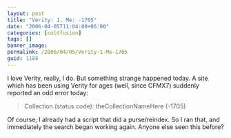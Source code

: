 ```yaml
---
layout: post
title: "Verity: 1, Me: -1705"
date: "2006-04-05T11:04:00+06:00"
categories: [coldfusion]
tags: []
banner_image: 
permalink: /2006/04/05/Verity-1-Me-1705
guid: 1188
---
```


I love Verity, really, I do. But something strange happened today. A site which has been using Verity for ages (well, since CFMX7) suddenly reported an odd error today:

<blockquote>
Collection (status code): theCollectionNameHere (-1705) 
</blockquote>

Of course, I already had a script that did a purse/reindex. So I ran that, and immediately the search began working again. Anyone else seen this before?